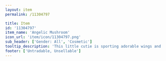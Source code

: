 ```yaml
---
layout: item
permalink: /11304797

title: Item
id: '11304797'
item_name: 'Angelic Mushroom'
icon_url: 'item/icon/11304797.png'
sub_header: ['Gender: All', 'Cosmetic']
tooltip_description: 'This little cutie is sporting adorable wings and a little halo.'
footer: ['Untradable, Unsellable']
---
```

